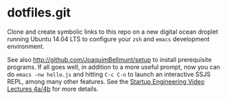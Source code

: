 dotfiles.git
============
Clone and create symbolic links to this repo on a new digital ocean droplet running Ubuntu 14.04 LTS to configure your `zsh` and `emacs` development environment.

See also http://github.com/JoaquimBellmunt/setup to install prerequisite programs. If all goes well, in addition to a more useful prompt, now you can do `emacs -nw hello.js` and hitting `C-c C-n` to launch an interactive SSJS REPL, among many other features. See the [Startup Engineering Video Lectures 4a/4b](https://class.coursera.org/startup-001/lecture/index) for more details.
